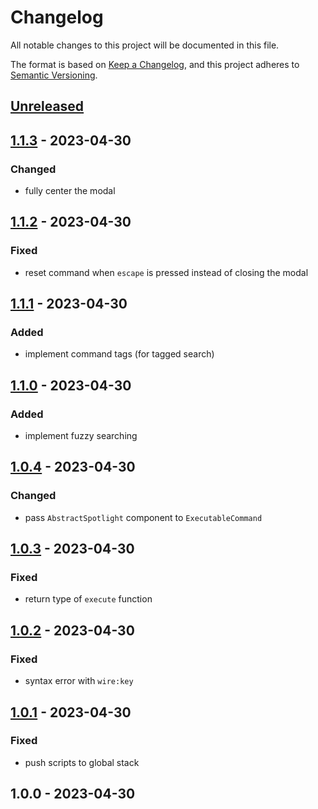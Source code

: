 # Changelog

All notable changes to this project will be documented in this file.

The format is based on [Keep a Changelog](https://keepachangelog.com/en/1.0.0/),
and this project adheres to [Semantic Versioning](https://semver.org/spec/v2.0.0.html).

## [Unreleased]


## [1.1.3] - 2023-04-30
### Changed
- fully center the modal


## [1.1.2] - 2023-04-30
### Fixed
- reset command when `escape` is pressed instead of closing the modal


## [1.1.1] - 2023-04-30
### Added
- implement command tags (for tagged search)


## [1.1.0] - 2023-04-30
### Added
- implement fuzzy searching


## [1.0.4] - 2023-04-30
### Changed
- pass `AbstractSpotlight` component to `ExecutableCommand`


## [1.0.3] - 2023-04-30
### Fixed
- return type of `execute` function


## [1.0.2] - 2023-04-30
### Fixed
- syntax error with `wire:key`


## [1.0.1] - 2023-04-30
### Fixed
- push scripts to global stack


## 1.0.0 - 2023-04-30

[Unreleased]: https://github.com/BombenProdukt/package_slug/compare/1.1.3...HEAD
[1.1.3]: https://github.com/BombenProdukt/package_slug/compare/1.1.2...1.1.3
[1.1.2]: https://github.com/BombenProdukt/package_slug/compare/1.1.1...1.1.2
[1.1.1]: https://github.com/BombenProdukt/package_slug/compare/1.1.0...1.1.1
[1.1.0]: https://github.com/BombenProdukt/package_slug/compare/1.0.4...1.1.0
[1.0.4]: https://github.com/BombenProdukt/package_slug/compare/1.0.3...1.0.4
[1.0.3]: https://github.com/BombenProdukt/package_slug/compare/1.0.2...1.0.3
[1.0.2]: https://github.com/BombenProdukt/package_slug/compare/1.0.1...1.0.2
[1.0.1]: https://github.com/BombenProdukt/package_slug/compare/1.0.0...1.0.1
